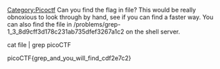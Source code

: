 [Category:Picoctf](/Category:Picoctf "wikilink") Can you find the flag
in file? This would be really obnoxious to look through by hand, see if
you can find a faster way. You can also find the file in
/problems/grep-1_3_8d9cff3d178c231ab735dfef3267a1c2 on the shell
server.

cat file | grep picoCTF

picoCTF{grep_and_you_will_find_cdf2e7c2}
